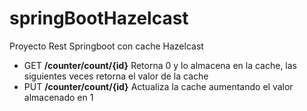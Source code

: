 # springBootHazelcast
Proyecto Rest Springboot con cache Hazelcast

- GET **/counter/count/{id}** Retorna 0 y lo almacena en la cache, las siguientes veces retorna el valor de la cache
- PUT **/counter/count/{id}** Actualiza la cache aumentando el valor almacenado en 1